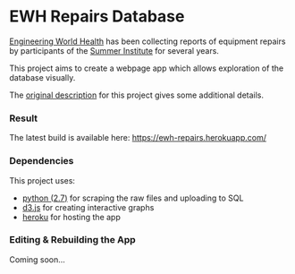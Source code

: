 # EWH Repairs Database

[Engineering World Health](http://www.ewh.org/)
has been collecting reports of equipment repairs by participants of the
[Summer Institute](http://www.ewh.org/summer-institute/program)
for several years.

This project aims to create a webpage app which allows exploration
of the database visually.

The
[original description](https://share.ewh.org/forum/innovation-and-design/bmet-library-development/programming-projects/109-equipment-repair-database)
for this project gives some additional details.

### Result

The latest build is available here: https://ewh-repairs.herokuapp.com/

### Dependencies

This project uses:
- [python (2.7)](https://www.python.org/download/releases/2.7/) for scraping the raw files and uploading to SQL
- [d3.js](https://d3js.org/) for creating interactive graphs
- [heroku](https://herokuapp.com) for hosting the app

### Editing & Rebuilding the App

Coming soon...
